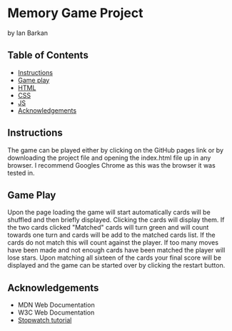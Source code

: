 # Memory Game Project

 by Ian Barkan

## Table of Contents

* [Instructions](#Instructions)
* [Game play](#Gameplay)
* [HTML](#HTML)
* [CSS](#CSS)
* [JS](#JS)
* [Acknowledgements](#Acknowledgements)


## Instructions
The game can be played either by clicking on the GitHub pages link or by downloading the project file and opening the index.html file up in any browser. I recommend Googles Chrome as this was the browser it was tested in. 

## Game Play

Upon the page loading the game will start automatically cards will be shuffled and then briefly displayed. Clicking the cards will display them. If the two cards clicked "Matched" cards will turn green and will count towards one turn and cards will be add to the matched cards list. If the cards do not match this will count against the player. If too many moves have been made and not enough cards have been matched the player will lose stars. Upon matching all sixteen of the cards your final score will be displayed and the game can be started over by clicking the restart button. 



## Acknowledgements

* MDN Web Documentation
* W3C Web Documentation
* [Stopwatch tutorial](https://www.ostraining.com/blog/coding/stopwatch/)